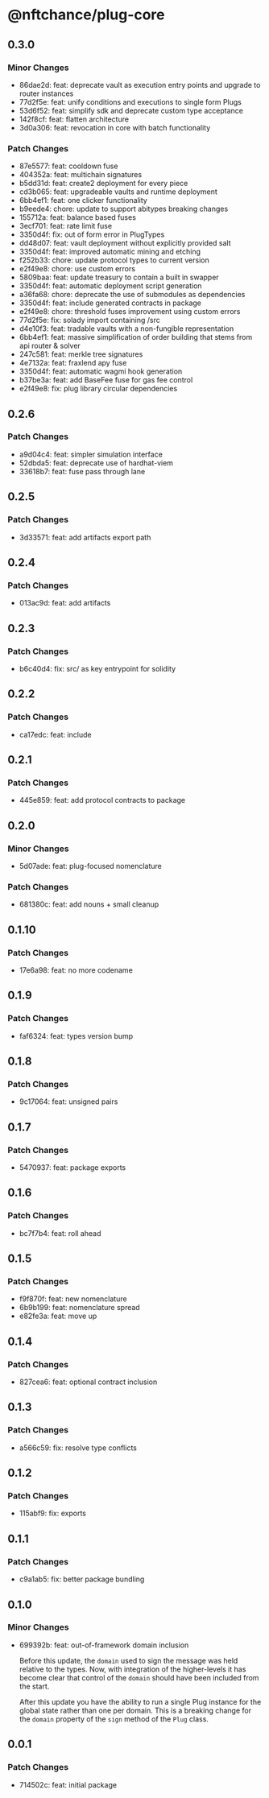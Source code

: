 # @nftchance/plug-core

## 0.3.0

### Minor Changes

-   86dae2d: feat: deprecate vault as execution entry points and upgrade to router instances
-   77d2f5e: feat: unify conditions and executions to single form Plugs
-   53d6f52: feat: simplify sdk and deprecate custom type acceptance
-   142f8cf: feat: flatten architecture
-   3d0a306: feat: revocation in core with batch functionality

### Patch Changes

-   87e5577: feat: cooldown fuse
-   404352a: feat: multichain signatures
-   b5dd31d: feat: create2 deployment for every piece
-   cd3b065: feat: upgradeable vaults and runtime deployment
-   6bb4ef1: feat: one clicker functionality
-   b9eede4: chore: update to support abitypes breaking changes
-   155712a: feat: balance based fuses
-   3ecf701: feat: rate limit fuse
-   3350d4f: fix: out of form error in PlugTypes
-   dd48d07: feat: vault deployment without explicitly provided salt
-   3350d4f: feat: improved automatic mining and etching
-   f252b33: chore: update protocol types to current version
-   e2f49e8: chore: use custom errors
-   5809baa: feat: update treasury to contain a built in swapper
-   3350d4f: feat: automatic deployment script generation
-   a36fa68: chore: deprecate the use of submodules as dependencies
-   3350d4f: feat: include generated contracts in package
-   e2f49e8: chore: threshold fuses improvement using custom errors
-   77d2f5e: fix: solady import containing /src
-   d4e10f3: feat: tradable vaults with a non-fungible representation
-   6bb4ef1: feat: massive simplification of order building that stems from api router & solver
-   247c581: feat: merkle tree signatures
-   4e7132a: feat: fraxlend apy fuse
-   3350d4f: feat: automatic wagmi hook generation
-   b37be3a: feat: add BaseFee fuse for gas fee control
-   e2f49e8: fix: plug library circular dependencies

## 0.2.6

### Patch Changes

-   a9d04c4: feat: simpler simulation interface
-   52dbda5: feat: deprecate use of hardhat-viem
-   33618b7: feat: fuse pass through lane

## 0.2.5

### Patch Changes

-   3d33571: feat: add artifacts export path

## 0.2.4

### Patch Changes

-   013ac9d: feat: add artifacts

## 0.2.3

### Patch Changes

-   b6c40d4: fix: src/ as key entrypoint for solidity

## 0.2.2

### Patch Changes

-   ca17edc: feat: include

## 0.2.1

### Patch Changes

-   445e859: feat: add protocol contracts to package

## 0.2.0

### Minor Changes

-   5d07ade: feat: plug-focused nomenclature

### Patch Changes

-   681380c: feat: add nouns + small cleanup

## 0.1.10

### Patch Changes

-   17e6a98: feat: no more codename

## 0.1.9

### Patch Changes

-   faf6324: feat: types version bump

## 0.1.8

### Patch Changes

-   9c17064: feat: unsigned pairs

## 0.1.7

### Patch Changes

-   5470937: feat: package exports

## 0.1.6

### Patch Changes

-   bc7f7b4: feat: roll ahead

## 0.1.5

### Patch Changes

-   f9f870f: feat: new nomenclature
-   6b9b199: feat: nomenclature spread
-   e82fe3a: feat: move up

## 0.1.4

### Patch Changes

-   827cea6: feat: optional contract inclusion

## 0.1.3

### Patch Changes

-   a566c59: fix: resolve type conflicts

## 0.1.2

### Patch Changes

-   115abf9: fix: exports

## 0.1.1

### Patch Changes

-   c9a1ab5: fix: better package bundling

## 0.1.0

### Minor Changes

-   699392b: feat: out-of-framework domain inclusion

    Before this update, the `domain` used to sign the message was held relative to the types. Now, with integration of the higher-levels it has become clear that control of the `domain` should have been included from the start.

    After this update you have the ability to run a single Plug instance for the global state rather than one per domain. This is a breaking change for the `domain` property of the `sign` method of the `Plug` class.

## 0.0.1

### Patch Changes

-   714502c: feat: initial package
